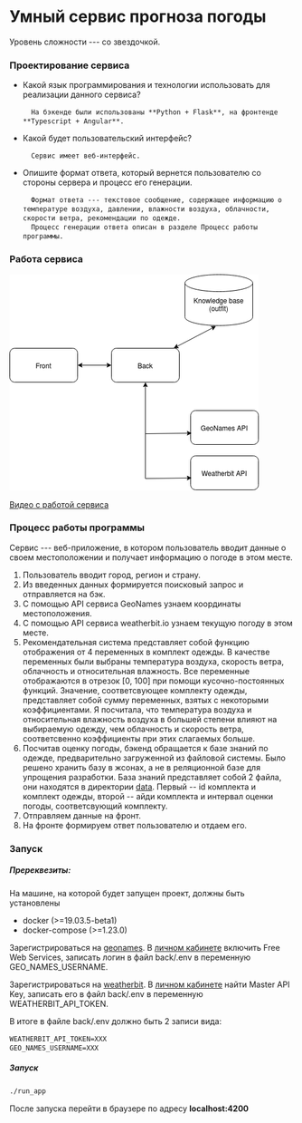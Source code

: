# Умный сервис прогноза погоды

Уровень сложности --- со звездочкой.

### Проектирование сервиса

- Какой язык программирования и технологии использовать для реализации данного сервиса?

        На бэкенде были использованы **Python + Flask**, на фронтенде **Typescript + Angular**.

- Какой будет пользовательский интерфейс?

        Сервис имеет веб-интерфейс.

- Опишите формат ответа, который вернется пользователю со стороны сервера и процесс его генерации.

        Формат ответа --- текстовое сообщение, содержащее информацию о температуре воздуха, давлении, влажности воздуха, облачности, скорости ветра, рекомендации по одежде.
        Процесс генерации ответа описан в разделе Процесс работы программы.

### Работа сервиса

![schema](img/schema.png)

[Видео с работой сервиса]()


### Процесс работы программы

Сервис --- веб-приложение, в котором пользователь вводит данные о своем местоположении и получает информацию о погоде в этом месте.

1) Пользователь вводит город, регион и страну.
2) Из введенных данных формируется поисковый запрос и отправляется на бэк.
3) С помощью API сервиса GeoNames узнаем координаты местоположения.
4) С помощью API сервиса weatherbit.io узнаем текущую погоду в этом месте.
5) Рекомендательная система представляет собой функцию отображения от 4 переменных в комплект одежды. В качестве переменных были выбраны температура воздуха, скорость ветра, облачность и относительная влажность. Все переменные отображаются в отрезок [0, 100] при помощи кусочно-постоянных функций. Значение, соответсвующее комплекту одежды, представляет собой сумму переменных, взятых с некоторыми коэффициентами. Я посчитала, что температура воздуха и относительная влажность воздуха в большей степени влияют на выбираемую одежду, чем облачность и скорость ветра, соответсвенно коэффициенты при этих слагаемых больше.
6) Посчитав оценку погоды, бэкенд обращается к базе знаний по одежде, предварительно загруженной из файловой системы. Было решено хранить базу в жсонах, а не в реляционной базе для упрощения разработки. База знаний представляет собой 2 файла, они находятся в директории [data](data). Первый -- id комплекта и комплект одежды, второй -- айди комплекта и интервал оценки погоды, соответсвующий комплекту.
7) Отправляем данные на фронт.
8) На фронте формируем ответ пользователю и отдаем его.

### Запуск

##### Пререквезиты:

На машине, на которой будет запущен проект, должны быть установлены

- docker (>=19.03.5-beta1)
- docker-compose (>=1.23.0)

Зарегистрироваться на [geonames](http://www.geonames.org/). В [личном кабинете](https://www.geonames.org/manageaccount) включить Free Web Services, записать логин в файл back/.env в переменную GEO_NAMES_USERNAME.

Зарегистрироваться на [weatherbit](https://www.weatherbit.io). В [личном кабинете](https://www.weatherbit.io/account/dashboard) найти Master API Key, записать его в файл back/.env в переменную WEATHERBIT_API_TOKEN.

В итоге в файле back/.env должно быть 2 записи вида:
```
WEATHERBIT_API_TOKEN=XXX
GEO_NAMES_USERNAME=XXX
```

##### Запуск
```bash
./run_app
```

После запуска перейти в браузере по адресу **localhost:4200**
